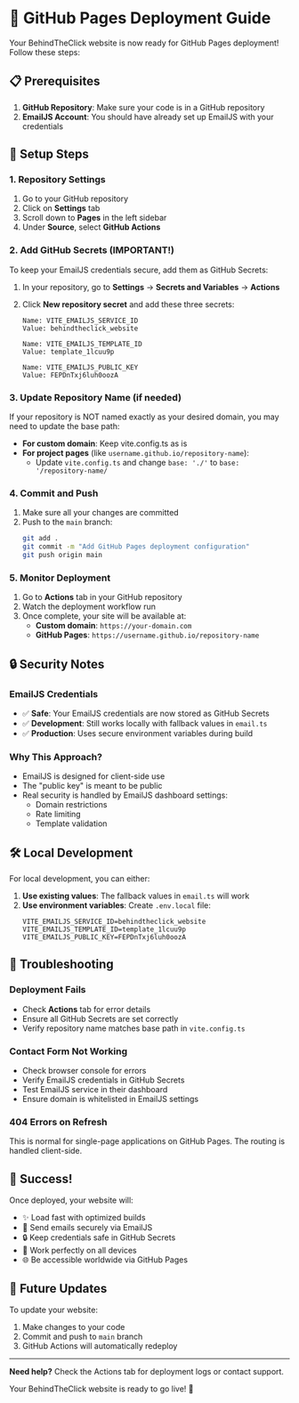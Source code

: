 # 🚀 GitHub Pages Deployment Guide

Your BehindTheClick website is now ready for GitHub Pages deployment! Follow these steps:

## 📋 Prerequisites

1. **GitHub Repository**: Make sure your code is in a GitHub repository
2. **EmailJS Account**: You should have already set up EmailJS with your credentials

## 🔧 Setup Steps

### 1. Repository Settings
1. Go to your GitHub repository
2. Click on **Settings** tab
3. Scroll down to **Pages** in the left sidebar
4. Under **Source**, select **GitHub Actions**

### 2. Add GitHub Secrets (IMPORTANT!)
To keep your EmailJS credentials secure, add them as GitHub Secrets:

1. In your repository, go to **Settings** → **Secrets and Variables** → **Actions**
2. Click **New repository secret** and add these three secrets:

   ```
   Name: VITE_EMAILJS_SERVICE_ID
   Value: behindtheclick_website
   
   Name: VITE_EMAILJS_TEMPLATE_ID  
   Value: template_1lcuu9p
   
   Name: VITE_EMAILJS_PUBLIC_KEY
   Value: FEPDnTxj6luh0oozA
   ```

### 3. Update Repository Name (if needed)
If your repository is NOT named exactly as your desired domain, you may need to update the base path:

- **For custom domain**: Keep vite.config.ts as is
- **For project pages** (like `username.github.io/repository-name`): 
  - Update `vite.config.ts` and change `base: './'` to `base: '/repository-name/`

### 4. Commit and Push
1. Make sure all your changes are committed
2. Push to the `main` branch:
   ```bash
   git add .
   git commit -m "Add GitHub Pages deployment configuration"
   git push origin main
   ```

### 5. Monitor Deployment
1. Go to **Actions** tab in your GitHub repository
2. Watch the deployment workflow run
3. Once complete, your site will be available at:
   - **Custom domain**: `https://your-domain.com`
   - **GitHub Pages**: `https://username.github.io/repository-name`

## 🔒 Security Notes

### EmailJS Credentials
- ✅ **Safe**: Your EmailJS credentials are now stored as GitHub Secrets
- ✅ **Development**: Still works locally with fallback values in `email.ts`
- ✅ **Production**: Uses secure environment variables during build

### Why This Approach?
- EmailJS is designed for client-side use
- The "public key" is meant to be public
- Real security is handled by EmailJS dashboard settings:
  - Domain restrictions
  - Rate limiting  
  - Template validation

## 🛠️ Local Development

For local development, you can either:
1. **Use existing values**: The fallback values in `email.ts` will work
2. **Use environment variables**: Create `.env.local` file:
   ```
   VITE_EMAILJS_SERVICE_ID=behindtheclick_website
   VITE_EMAILJS_TEMPLATE_ID=template_1lcuu9p
   VITE_EMAILJS_PUBLIC_KEY=FEPDnTxj6luh0oozA
   ```

## 🐛 Troubleshooting

### Deployment Fails
- Check **Actions** tab for error details
- Ensure all GitHub Secrets are set correctly
- Verify repository name matches base path in `vite.config.ts`

### Contact Form Not Working
- Check browser console for errors
- Verify EmailJS credentials in GitHub Secrets
- Test EmailJS service in their dashboard
- Ensure domain is whitelisted in EmailJS settings

### 404 Errors on Refresh
This is normal for single-page applications on GitHub Pages. The routing is handled client-side.

## 🎉 Success!

Once deployed, your website will:
- ✨ Load fast with optimized builds
- 📧 Send emails securely via EmailJS
- 🔒 Keep credentials safe in GitHub Secrets
- 📱 Work perfectly on all devices
- 🌐 Be accessible worldwide via GitHub Pages

## 🔄 Future Updates

To update your website:
1. Make changes to your code
2. Commit and push to `main` branch
3. GitHub Actions will automatically redeploy

---

**Need help?** Check the Actions tab for deployment logs or contact support.

Your BehindTheClick website is ready to go live! 🚀 